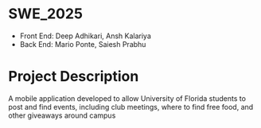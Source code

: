 # SWE_2025

- Front End: Deep Adhikari, Ansh Kalariya
- Back End: Mario Ponte, Saiesh Prabhu

# Project Description
A mobile application developed to allow University of Florida students to post and find events, including club meetings, where to find free food, and other giveaways around campus
